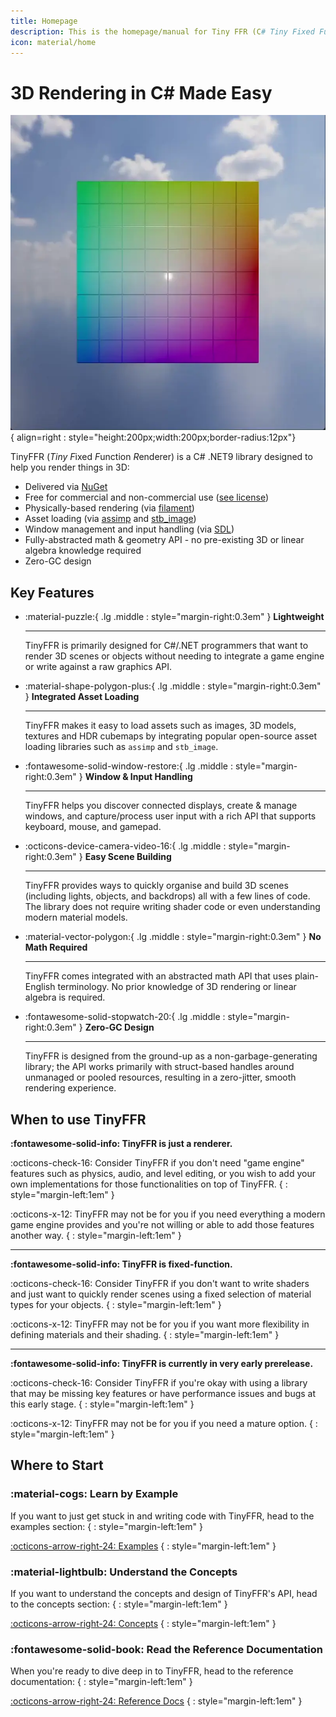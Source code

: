 ```yaml
---
title: Homepage
description: This is the homepage/manual for Tiny FFR (C# Tiny Fixed Function Rendering Library).
icon: material/home
---
```


# 3D Rendering in C\# Made Easy

![Rotating Cube](tffrcube.webp){ align=right : style="height:200px;width:200px;border-radius:12px"}

TinyFFR (*Tiny* *F*ixed *F*unction *R*enderer) is a C# .NET9 library designed to help you render things in 3D:

* Delivered via [NuGet](https://www.nuget.org/packages/Egodystonic.TinyFFR/)
* Free for commercial and non-commercial use ([see license](https://github.com/Egodystonic/TinyFFR/blob/main/LICENSE.md))
* Physically-based rendering (via [filament](https://github.com/google/filament))
* Asset loading (via [assimp](https://github.com/assimp/assimp) and [stb_image](https://github.com/nothings/stb))
* Window management and input handling (via [SDL](https://github.com/libsdl-org/SDL))
* Fully-abstracted math & geometry API - no pre-existing 3D or linear algebra knowledge required
* Zero-GC design

## Key Features

<div class="grid cards" markdown>

-   :material-puzzle:{ .lg .middle : style="margin-right:0.3em" } __Lightweight__

    ---

    TinyFFR is primarily designed for C#/.NET programmers that want to render 3D scenes or objects without needing to integrate a game engine or write against a raw graphics API.

-   :material-shape-polygon-plus:{ .lg .middle : style="margin-right:0.3em" } __Integrated Asset Loading__

    ---

    TinyFFR makes it easy to load assets such as images, 3D models, textures and HDR cubemaps by integrating popular open-source asset loading libraries such as `assimp` and `stb_image`. 

-   :fontawesome-solid-window-restore:{ .lg .middle : style="margin-right:0.3em" } __Window & Input Handling__

    ---

    TinyFFR helps you discover connected displays, create & manage windows, and capture/process user input with a rich API that supports keyboard, mouse, and gamepad.

-   :octicons-device-camera-video-16:{ .lg .middle : style="margin-right:0.3em" } __Easy Scene Building__

    ---

    TinyFFR provides ways to quickly organise and build 3D scenes (including lights, objects, and backdrops) all with a few lines of code. The library does not require writing shader code or even understanding modern material models. 

-   :material-vector-polygon:{ .lg .middle : style="margin-right:0.3em" } __No Math Required__

    ---

    TinyFFR comes integrated with an abstracted math API that uses plain-English terminology. No prior knowledge of 3D rendering or linear algebra is required.

-   :fontawesome-solid-stopwatch-20:{ .lg .middle : style="margin-right:0.3em" } __Zero-GC Design__

    ---

    TinyFFR is designed from the ground-up as a non-garbage-generating library; the API works primarily with struct-based handles around unmanaged or pooled resources, resulting in a zero-jitter, smooth rendering experience.

</div>  

## When to use TinyFFR

__:fontawesome-solid-info: TinyFFR is just a renderer.__

<span class="tffr-affirmative">:octicons-check-16:</span> Consider TinyFFR if you don't need "game engine" features such as physics, audio, and level editing, or you wish to add your own implementations for those functionalities on top of TinyFFR.
{ : style="margin-left:1em" }

<span class="tffr-negative">:octicons-x-12:</span> TinyFFR may not be for you if you need everything a modern game engine provides and you're not willing or able to add those features another way.
{ : style="margin-left:1em" }

---

__:fontawesome-solid-info: TinyFFR is fixed-function.__

<span class="tffr-affirmative">:octicons-check-16:</span> Consider TinyFFR if you don't want to write shaders and just want to quickly render scenes using a fixed selection of material types for your objects.
{ : style="margin-left:1em" }

<span class="tffr-negative">:octicons-x-12:</span> TinyFFR may not be for you if you want more flexibility in defining materials and their shading.
{ : style="margin-left:1em" }

---

__:fontawesome-solid-info: TinyFFR is currently in very early prerelease.__ 

<span class="tffr-affirmative">:octicons-check-16:</span> Consider TinyFFR if you're okay with using a library that may be missing key features or 
have performance issues and bugs at this early stage. 
{ : style="margin-left:1em" }

<span class="tffr-negative">:octicons-x-12:</span> TinyFFR may not be for you if you need a mature option.
{ : style="margin-left:1em" }

## Where to Start

### :material-cogs: Learn by Example

If you want to just get stuck in and writing code with TinyFFR, head to the examples section:
{ : style="margin-left:1em" }

[:octicons-arrow-right-24: Examples](/examples/index.md)
{ : style="margin-left:1em" }

### :material-lightbulb: Understand the Concepts

If you want to understand the concepts and design of TinyFFR's API, head to the concepts section:
{ : style="margin-left:1em" }

[:octicons-arrow-right-24: Concepts](/concepts/index.md)
{ : style="margin-left:1em" }

### :fontawesome-solid-book: Read the Reference Documentation

When you're ready to dive deep in to TinyFFR, head to the reference documentation:
{ : style="margin-left:1em" }

[:octicons-arrow-right-24: Reference Docs](/reference/index.md)
{ : style="margin-left:1em" }